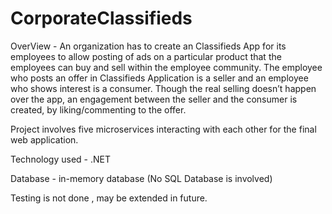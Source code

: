 # CorporateClassifieds
OverView - An organization has to create an Classifieds App for its employees to allow posting of ads on a particular product that the employees can buy and sell within the employee community.
The employee who posts an offer in Classifieds Application is a seller and an employee who shows interest is a consumer.
Though the real selling doesn’t happen over the app, an engagement between the seller and the consumer is created, by liking/commenting to the offer.

Project involves five microservices interacting with each other for the final web application.

Technology used - .NET

Database - in-memory database (No SQL Database is involved)

Testing is not done , may be extended in future.
